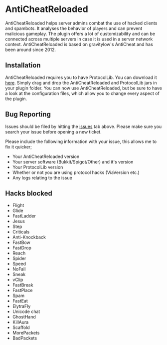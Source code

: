 AntiCheatReloaded
=============
AntiCheatReloaded helps server admins combat the use of hacked clients and spambots. It analyses the behavior of players and can prevent malicious gameplay. The plugin offers a lot of customizability and can be connected across multiple servers in case it is used in a server network context. AntiCheatReloaded is based on gravitylow's AntiCheat and has been around since 2012.

Installation
------------
AntiCheatReloaded requires you to have ProtocolLib. You can download it [here](https://www.spigotmc.org/resources/protocollib.1997/).
Simply drag and drop the AntiCheatReloaded and ProtocolLib jars in your plugin folder. You can now use AntiCheatReloaded, but be sure to have a look at the configuration files, which allow you to change every aspect of the plugin.

Bug Reporting
------------

Issues should be filed by hitting the [issues](https://github.com/Rammelkast/AntiCheatReloaded/issues?state=open) tab above. Please make sure you search your issue before opening a new ticket.

Please include the following information with your issue, this allows me to fix it quicker;
* Your AntiCheatReloaded version
* Your server software (Bukkit/Spigot/Other) and it's version
* Your ProtocolLib version
* Whether or not you are using protocol hacks (ViaVersion etc.)
* Any logs relating to the issue

Hacks blocked
-------
* Flight
* Glide
* FastLadder
* Jesus
* Step
* Criticals
* Anti-Knockback
* FastBow
* FastDrop
* Reach
* Spider
* Speed
* NoFall
* Sneak
* vClip
* FastBreak
* FastPlace
* Spam
* FastEat
* ElytraFly
* Unicode chat
* GhostHand
* KillAura
* Scaffold
* MorePackets
* BadPackets